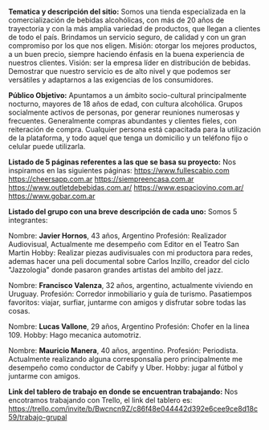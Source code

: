 **Tematica  y descripción del sitio:**
Somos una tienda especializada en la comercialización de bebidas  alcohólicas, con más de 20 años de trayectoria y con la más amplia variedad de productos, que llegan a clientes de todo el país.
Brindamos un servicio seguro, de calidad y con un gran compromiso por los que nos eligen.
Misión: otorgar los mejores productos,  a un buen precio, siempre haciendo énfasis en la buena experiencia de nuestros clientes.
Visión: ser la empresa líder en distribución de bebidas. Demostrar que nuestro servicio es de alto nivel y que podemos ser versátiles y adaptarnos a las exigencias de los consumidores.

**Público Objetivo:**
Apuntamos a un ámbito socio-cultural principalmente nocturno, mayores de 18 años de edad, con cultura alcohólica. Grupos socialmente activos de personas, por generar reuniones numerosas y frecuentes. Generalmente compras abundantes y clientes fieles, con reiteración de compra. Cualquier persona está capacitada para la utilización de la plataforma, y todo aquel que tenga un domicilio y un teléfono fijo o celular puede utilizarla.

**Listado de 5 páginas referentes a las que se basa su proyecto:**
Nos inspiramos en las siguientes páginas:
https://www.fullescabio.com
https://cheersapp.com.ar
https://siempreencasa.com.ar
https://www.outletdebebidas.com.ar/
https://www.espaciovino.com.ar/
https://www.gobar.com.ar

**Listado del grupo con una breve descripción de cada uno:**
Somos 5 integrantes:

Nombre: **Javier Hornos**, 43 años, Argentino
Profesión: Realizador Audiovisual, Actualmente me desempeño com Editor en el Teatro San Martin
Hobby: Realizar piezas audivisuales con mi productora para redes, ademas hacer una peli documental sobre
Carlos Inzillo, creador del ciclo "Jazzologia" donde pasaron grandes artistas del ambito del jazz.

Nombre: **Francisco Valenza**, 32 años, argentino, actualmente viviendo en Uruguay. 
Profesión: Corredor inmobiliario y guía de turismo. 
Pasatiempos favoritos: viajar, surfiar, juntarme con amigos y disfrutar sobre todas las cosas.

Nombre: **Lucas Vallone**, 29 años, Argentino
Profesión: Chofer en la linea 109.
Hobby: Hago mecanica automotriz.

Nombre: **Mauricio Manera**, 40 años, argentino.
Profesión: Periodista. Actualmente realizando alguna corresponsalía pero principalmente me desempeño 
como conductor de Cabify y Uber.
Hobby: jugar al fútbol y juntarme con amigos.


**Link del tablero de trabajo en donde se encuentran trabajando:**
Nos encotramos trabajando con Trello, el link del tablero es:
https://trello.com/invite/b/Bwcncn9Z/c86f48e044442d392e6cee9ce8d18c59/trabajo-grupal
